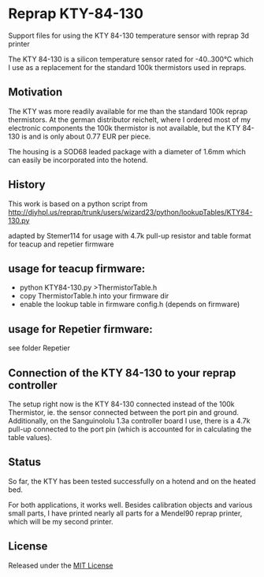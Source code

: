 Reprap KTY-84-130
=====

Support files for using the KTY 84-130 temperature sensor with reprap 3d printer

The KTY 84-130 is a silicon temperature sensor rated for -40..300°C which I use as a replacement for the standard 100k thermistors used in repraps.

Motivation
-----

The KTY was more readily available for me than the standard 100k reprap
thermistors. At the german distributor reichelt, where I ordered most of my
electronic components the 100k thermistor is not available, but the KTY 84-130
is and is only about 0.77 EUR per piece.

The housing is a SOD68 leaded package with a diameter of 1.6mm which can easily
be incorporated into the hotend.

History
-----

This work is based on a python script from
http://diyhpl.us/reprap/trunk/users/wizard23/python/lookupTables/KTY84-130.py

adapted by Stemer114 for usage with 4.7k pull-up resistor
and table format for teacup and repetier firmware


usage for teacup firmware:
-----

-  python KTY84-130.py >ThermistorTable.h
-  copy ThermistorTable.h into your firmware dir
-  enable the lookup table in firmware config.h (depends on firmware)


usage for Repetier firmware:
-----

  see folder Repetier


Connection of the KTY 84-130 to your reprap controller
-----

The setup right now is the KTY 84-130 connected instead of the 100k Thermistor,
ie. the sensor connected between the port pin and ground. Additionally, on the
Sanguinololu 1.3a controller board I use, there is a 4.7k pull-up connected to
the port pin (which is accounted for in calculating the table values).

Status
-----

So far, the KTY has been tested successfully on a hotend and on the heated bed. 

For both applications, it works well. Besides calibration objects and various small parts, I have printed nearly all 
parts for a Mendel90 reprap printer, which will be my second printer.


License
-----

Released under the [MIT License](http://www.opensource.org/licenses/MIT)

